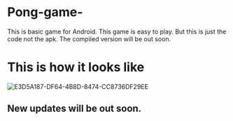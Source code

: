 # Pong-game-
This is basic game for Android. 
This game is easy to play. 
But this is just the code not the apk. 
The compiled version will be out soon.
      
# This is how it looks like

![E3D5A187-DF64-4B8D-8474-CC8736DF29EE](https://user-images.githubusercontent.com/100248770/158962509-638793de-5c81-4b1d-8b7d-70fa6a7be36b.png)

## New updates will be out soon.
   
